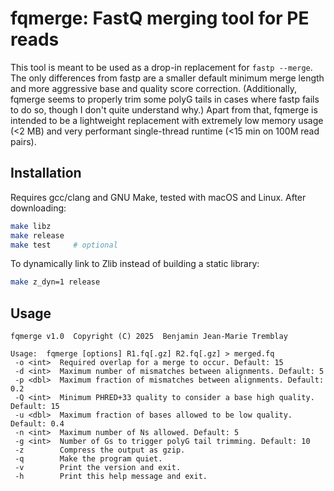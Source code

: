 # fqmerge: FastQ merging tool for PE reads

This tool is meant to be used as a drop-in replacement for `fastp --merge`. The only differences from fastp are a smaller default minimum merge length and more aggressive base and quality score correction. (Additionally, fqmerge seems to properly trim some polyG tails in cases where fastp fails to do so, though I don't quite understand why.) Apart from that, fqmerge is intended to be a lightweight replacement with extremely low memory usage (<2 MB) and very performant single-thread runtime (<15 min on 100M read pairs).

## Installation

Requires gcc/clang and GNU Make, tested with macOS and Linux. After downloading:

```sh
make libz 
make release
make test     # optional
```

To dynamically link to Zlib instead of building a static library:

```sh
make z_dyn=1 release
```

## Usage

```
fqmerge v1.0  Copyright (C) 2025  Benjamin Jean-Marie Tremblay

Usage:  fqmerge [options] R1.fq[.gz] R2.fq[.gz] > merged.fq
 -o <int>  Required overlap for a merge to occur. Default: 15
 -d <int>  Maximum number of mismatches between alignments. Default: 5
 -p <dbl>  Maximum fraction of mismatches between alignments. Default: 0.2
 -Q <int>  Minimum PHRED+33 quality to consider a base high quality. Default: 15
 -u <dbl>  Maximum fraction of bases allowed to be low quality. Default: 0.4
 -n <int>  Maximum number of Ns allowed. Default: 5
 -g <int>  Number of Gs to trigger polyG tail trimming. Default: 10
 -z        Compress the output as gzip.
 -q        Make the program quiet.
 -v        Print the version and exit.
 -h        Print this help message and exit.
 ```

